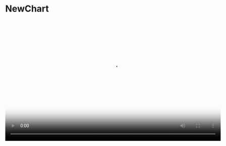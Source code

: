 # NewChart

<script src="http://vjs.zencdn.net/4.0/video.js"></script>

<video id="pelican-installation" class="video-js vjs-default-skin" controls
preload="auto" width="683" height="384" poster="/static/screencasts/pelican-installation.png"
data-setup="{}">
<source src="https://github.com/fantasyRqg/PersonalVideo/blob/master/NewChart/device-2016-05-04-161512.mp4" type='video/mp4'>
</video>
